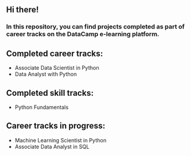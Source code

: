 ## Hi there!
### In this repository, you can find projects completed as part of career tracks on the DataCamp e-learning platform.


Completed career tracks: 
-
- Associate Data Scientist in Python
- Data Analyst with Python

Completed skill tracks:
-
- Python Fundamentals

Career tracks in progress:
-
- Machine Learning Scientist in Python
- Associate Data Analyst in SQL

